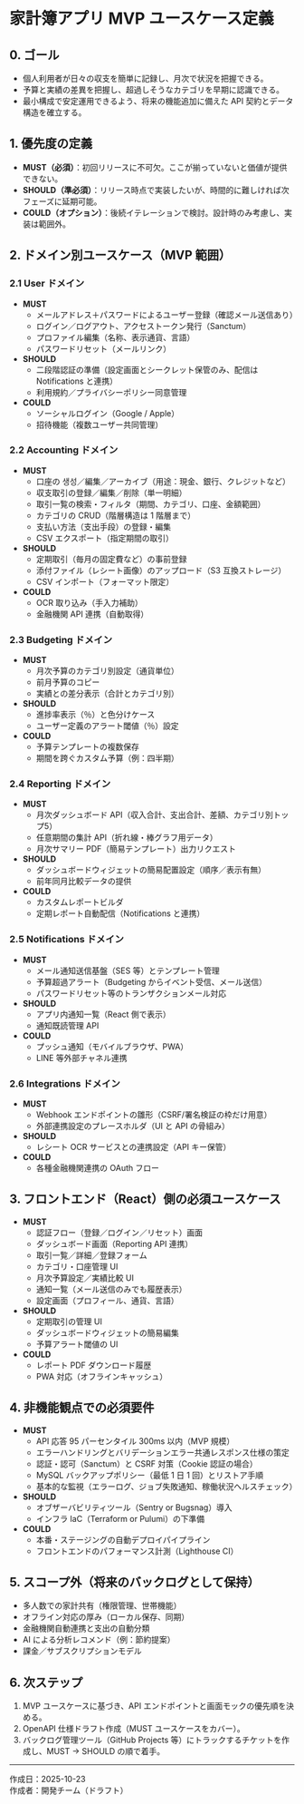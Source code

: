 # 家計簿アプリ MVP ユースケース定義

## 0. ゴール
- 個人利用者が日々の収支を簡単に記録し、月次で状況を把握できる。
- 予算と実績の差異を把握し、超過しそうなカテゴリを早期に認識できる。
- 最小構成で安定運用できるよう、将来の機能追加に備えた API 契約とデータ構造を確立する。

## 1. 優先度の定義
- **MUST（必須）**：初回リリースに不可欠。ここが揃っていないと価値が提供できない。
- **SHOULD（準必須）**：リリース時点で実装したいが、時間的に難しければ次フェーズに延期可能。
- **COULD（オプション）**：後続イテレーションで検討。設計時のみ考慮し、実装は範囲外。

## 2. ドメイン別ユースケース（MVP 範囲）

### 2.1 User ドメイン
- **MUST**
  - メールアドレス＋パスワードによるユーザー登録（確認メール送信あり）
  - ログイン／ログアウト、アクセストークン発行（Sanctum）
  - プロファイル編集（名称、表示通貨、言語）
  - パスワードリセット（メールリンク）
- **SHOULD**
  - 二段階認証の準備（設定画面とシークレット保管のみ、配信は Notifications と連携）
  - 利用規約／プライバシーポリシー同意管理
- **COULD**
  - ソーシャルログイン（Google / Apple）
  - 招待機能（複数ユーザー共同管理）

### 2.2 Accounting ドメイン
- **MUST**
  - 口座の 생성／編集／アーカイブ（用途：現金、銀行、クレジットなど）
  - 収支取引の登録／編集／削除（単一明細）
  - 取引一覧の検索・フィルタ（期間、カテゴリ、口座、金額範囲）
  - カテゴリの CRUD（階層構造は 1 階層まで）
  - 支払い方法（支出手段）の登録・編集
  - CSV エクスポート（指定期間の取引）
- **SHOULD**
  - 定期取引（毎月の固定費など）の事前登録
  - 添付ファイル（レシート画像）のアップロード（S3 互換ストレージ）
  - CSV インポート（フォーマット限定）
- **COULD**
  - OCR 取り込み（手入力補助）
  - 金融機関 API 連携（自動取得）

### 2.3 Budgeting ドメイン
- **MUST**
  - 月次予算のカテゴリ別設定（通貨単位）
  - 前月予算のコピー
  - 実績との差分表示（合計とカテゴリ別）
- **SHOULD**
  - 進捗率表示（％）と色分けケース
  - ユーザー定義のアラート閾値（％）設定
- **COULD**
  - 予算テンプレートの複数保存
  - 期間を跨ぐカスタム予算（例：四半期）

### 2.4 Reporting ドメイン
- **MUST**
  - 月次ダッシュボード API（収入合計、支出合計、差額、カテゴリ別トップ5）
  - 任意期間の集計 API（折れ線・棒グラフ用データ）
  - 月次サマリー PDF（簡易テンプレート）出力リクエスト
- **SHOULD**
  - ダッシュボードウィジェットの簡易配置設定（順序／表示有無）
  - 前年同月比較データの提供
- **COULD**
  - カスタムレポートビルダ
  - 定期レポート自動配信（Notifications と連携）

### 2.5 Notifications ドメイン
- **MUST**
  - メール通知送信基盤（SES 等）とテンプレート管理
  - 予算超過アラート（Budgeting からイベント受信、メール送信）
  - パスワードリセット等のトランザクションメール対応
- **SHOULD**
  - アプリ内通知一覧（React 側で表示）
  - 通知既読管理 API
- **COULD**
  - プッシュ通知（モバイルブラウザ、PWA）
  - LINE 等外部チャネル連携

### 2.6 Integrations ドメイン
- **MUST**
  - Webhook エンドポイントの雛形（CSRF/署名検証の枠だけ用意）
  - 外部連携設定のプレースホルダ（UI と API の骨組み）
- **SHOULD**
  - レシート OCR サービスとの連携設定（API キー保管）
- **COULD**
  - 各種金融機関連携の OAuth フロー

## 3. フロントエンド（React）側の必須ユースケース
- **MUST**
  - 認証フロー（登録／ログイン／リセット）画面
  - ダッシュボード画面（Reporting API 連携）
  - 取引一覧／詳細／登録フォーム
  - カテゴリ・口座管理 UI
  - 月次予算設定／実績比較 UI
  - 通知一覧（メール送信のみでも履歴表示）
  - 設定画面（プロフィール、通貨、言語）
- **SHOULD**
  - 定期取引の管理 UI
  - ダッシュボードウィジェットの簡易編集
  - 予算アラート閾値の UI
- **COULD**
  - レポート PDF ダウンロード履歴
  - PWA 対応（オフラインキャッシュ）

## 4. 非機能観点での必須要件
- **MUST**
  - API 応答 95 パーセンタイル 300ms 以内（MVP 規模）
  - エラーハンドリングとバリデーションエラー共通レスポンス仕様の策定
  - 認証・認可（Sanctum）と CSRF 対策（Cookie 認証の場合）
  - MySQL バックアップポリシー（最低 1 日 1 回）とリストア手順
  - 基本的な監視（エラーログ、ジョブ失敗通知、稼働状況ヘルスチェック）
- **SHOULD**
  - オブザーバビリティツール（Sentry or Bugsnag）導入
  - インフラ IaC（Terraform or Pulumi）の下準備
- **COULD**
  - 本番・ステージングの自動デプロイパイプライン
  - フロントエンドのパフォーマンス計測（Lighthouse CI）

## 5. スコープ外（将来のバックログとして保持）
- 多人数での家計共有（権限管理、世帯機能）
- オフライン対応の厚み（ローカル保存、同期）
- 金融機関自動連携と支出の自動分類
- AI による分析レコメンド（例：節約提案）
- 課金／サブスクリプションモデル

## 6. 次ステップ
1. MVP ユースケースに基づき、API エンドポイントと画面モックの優先順を決める。
2. OpenAPI 仕様ドラフト作成（MUST ユースケースをカバー）。
3. バックログ管理ツール（GitHub Projects 等）にトラックするチケットを作成し、MUST → SHOULD の順で着手。

---
作成日：2025-10-23  
作成者：開発チーム（ドラフト）
